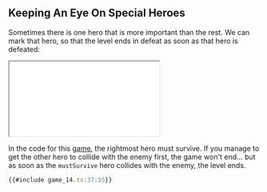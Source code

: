 ## Keeping An Eye On Special Heroes

Sometimes there is one hero that is more important than the rest.  We can mark
that hero, so that the level ends in defeat as soon as that hero is defeated:

<iframe src="./game_14.iframe.html"></iframe>

In the code for this [game](game_14.ts), the rightmost hero must survive.  If
you manage to get the other hero to collide with the enemy first, the game won't
end... but as soon as the `mustSurvive` hero collides with the enemy, the level
ends.

```typescript
{{#include game_14.ts:37:55}}
```
